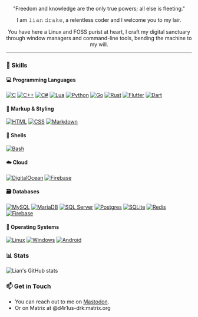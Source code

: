 <div id="header" align="center">
    <p>"Freedom and knowledge are the only true powers; all else is fleeting."</p>
    <p>I am 𝚕𝚒𝚊𝚗 𝚍𝚛𝚊𝚔𝚎, a relentless coder and I welcome you to my lair.</p>
    <p>You have here a Linux and FOSS purist at heart, I craft my digital sanctuary through window managers and command-line tools, bending the machine to my will.</p>
</div>

---

### 🔧 Skills
#### 💻 Programming Languages

[![C](https://img.shields.io/badge/C-00599C?logo=c&logoColor=white)](#) [![C++](https://img.shields.io/badge/C++-%2300599C.svg?logo=c%2B%2B&logoColor=white)](#) [![C#](https://custom-icon-badges.demolab.com/badge/C%23-%23239120.svg?logo=cshrp&logoColor=white)](#) [![Lua](https://img.shields.io/badge/Lua-%232C2D72.svg?logo=lua&logoColor=white)](#) [![Python](https://img.shields.io/badge/Python-3776AB?logo=python&logoColor=fff)](#) [![Go](https://img.shields.io/badge/Go-%2300ADD8.svg?&logo=go&logoColor=white)](#) [![Rust](https://img.shields.io/badge/Rust-%23000000.svg?e&logo=rust&logoColor=white)](#) [![Flutter](https://img.shields.io/badge/Flutter-02569B?logo=flutter&logoColor=fff)](#) [![Dart](https://img.shields.io/badge/Dart-%230175C2.svg?logo=dart&logoColor=white)](#)

#### 📝 Markup & Styling

[![HTML](https://img.shields.io/badge/HTML-%23E34F26.svg?logo=html5&logoColor=white)](#) [![CSS](https://img.shields.io/badge/CSS-1572B6?logo=css3&logoColor=fff)](#) [![Markdown](https://img.shields.io/badge/Markdown-%23000000.svg?logo=markdown&logoColor=white)](#) 

#### 🐌 Shells

[![Bash](https://img.shields.io/badge/Bash-4EAA25?logo=gnubash&logoColor=fff)](#)

#### ☁️ Cloud

[![DigitalOcean](https://img.shields.io/badge/DigitalOcean-%230167ff.svg?logo=digitalOcean&logoColor=white)](#) [![Firebase](https://img.shields.io/badge/Firebase-039BE5?logo=Firebase&logoColor=white)](#)

#### 🗃️ Databases

[![MySQL](https://img.shields.io/badge/MySQL-4479A1?logo=mysql&logoColor=fff)](#) [![MariaDB](https://img.shields.io/badge/MariaDB-003545?logo=mariadb&logoColor=white)](#) [![SQL Server](https://img.shields.io/badge/Microsoft_SQL_Server-CC2927?logo=microsoft-sql-server&logoColor=fff)](#) [![Postgres](https://img.shields.io/badge/Postgres-%23316192.svg?logo=postgresql&logoColor=white)](#) [![SQLite](https://img.shields.io/badge/SQLite-%2307405e.svg?logo=sqlite&logoColor=white)](#) [![Redis](https://img.shields.io/badge/Redis-%23DD0031.svg?logo=redis&logoColor=white)](#) [![Firebase](https://img.shields.io/badge/Firebase-039BE5?logo=Firebase&logoColor=white)](#)

#### 🐧 Operating Systems

[![Linux](https://img.shields.io/badge/Linux-FCC624?logo=linux&logoColor=black)](#) [![Windows](https://custom-icon-badges.demolab.com/badge/Windows-0078D6?logo=windows11&logoColor=white)](#) [![Android](https://img.shields.io/badge/Android-3DDC84?logo=android&logoColor=white)](#)

### 📊 Stats

![Lian's GitHub stats](https://github-readme-stats.vercel.app/api?username=d4r1us-drk&show_icons=true&theme=onedark)

### 📫 Get in Touch

- You can reach out to me on [Mastodon](https://floss.social/@d4r1us_drk).
- Or on Matrix at @d4r1us-drk:matrix.org
